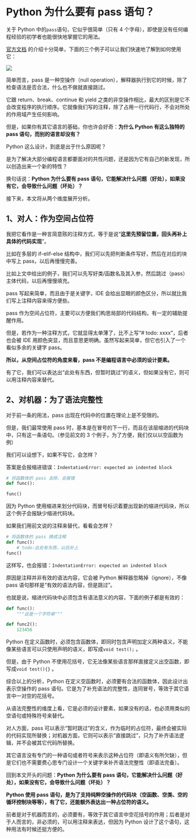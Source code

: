 # Python 为什么要有 pass 语句？

关于 Python 中的`pass`语句，它似乎很简单（只有 4 个字母），即使是没有任何编程经验的初学者也能很快地掌握它的用法。

[官方文档](https://docs.python.org/3/tutorial/controlflow.html#pass-statements) 的介绍十分简单，下面的三个例子可以让我们快速地了解到如何使用它：

![](http://ww1.sinaimg.cn/large/68b02e3bgy1gh2f7sovw9j20y80g60u7.jpg)

简单而言，pass 是一种空操作（null operation），解释器执行到它的时候，除了检查语法是否合法，什么也不做就直接跳过。

它跟 return、break、continue 和 yield 之类的非空操作相比，最大的区别是它不会改变程序的执行顺序。它就像我们写的注释，除了占用一行代码行，不会对所处的作用域产生任何影响。

但是，如果你有其它语言的基础，你也许会好奇：**为什么 Python 有这么独特的 pass 语句，而别的语言却没有？** 

Python 这么设计，到底是出于什么原因呢？

是为了解决大部分编程语言都要面对的共性问题，还是因为它有自己的新发现，所以创造出来一个新的特性？

换句话说：**Python 为什么要有 pass 语句，它能解决什么问题（好处），如果没有它，会导致什么问题（坏处）？** 

接下来，本文将从两个维度展开分析。

## 1、对人：作为空间占位符

我把它看作是一种言简意赅的注释方式，等于是说“**这里先预留位置，回头再补上具体的代码实现**”。

比如在多层的 if-elif-else 结构中，我们可以先把判断条件写好，然后在对应的块中写上 pass，以后再慢慢完善。

比如上文中给出的例子，我们可以先写好类/函数名及其入参，然后跳过（pass）主体代码，以后再慢慢填充。

pass 写起来简单，而且由于是关键字，IDE 会给出显眼的颜色区分，所以就比我们写上注释内容来得方便些。

pass 作为空间占位符，主要可以方便我们构思局部的代码结构，有一定的辅助提醒作用。

但是，若作为一种注释方式，它就显得太单薄了，比不上写“# todo: xxxx”，后者也会被 IDE 用颜色突显，而且意思更明确。虽然写起来简单，但它也引入了一个看似多余的关键字 pass。

**所以，从空间占位符的角度来看，pass 不是编程语言中必须的设计要素。** 

有了它，我们可以表达出“此处有东西，但暂时跳过”的语义，但如果没有它，则可以用注释内容来替代。

## 2、对机器：为了语法完整性

对于前一条的用法，pass 出现在代码中的位置在理论上是不受限的。

但是，我们最常使用 pass 时，基本是在冒号的下一行，而且在该层缩进的代码块中，只有这一条语句。（参见前文的 3 个例子，为了方便，我们仅以以空函数为例）

我们可以设想下，如果不写它，会怎样？

答案是会报缩进错误：`IndentationError: expected an indented block`

```python
# 将函数体的 pass 去除，会报错
def func():

func()
```

因为 Python 使用缩进来划分代码块，而冒号标识着要出现新的缩进代码块，所以这个例子会报缺少缩进代码块。

如果我们用前文说的注释来替代，看看会怎样？

```python
# 将函数体的 pass 换成注释
def func():
    # todo:此处有东西，以后补上
func()
```

这样写，也会报错：`IndentationError: expected an indented block`

原因是注释并非有效的语法内容，它会被 Python 解释器忽略掉（ignore），不像 pass 语句那样是“有效的语法内容，但是跳过”。

也就是说，缩进代码块中必须包含有语法意义的内容，下面的例子都是有效的：

```python
def func():
    """这是一个字符串"""

def func2():
    123456
```

Python 在定义函数时，必须包含函数体，即同时包含声明加定义两种语义，不能像某些语言可以只使用声明的语义，即写成`void test();` 。

但是，由于 Python 不使用花括号，它无法像某些语言那样直接定义出空函数，即写成`void test(){}` 。

综合以上的分析，Python 在定义空函数时，必须要有合法的函数体，因此设计出表示空操作的 pass 语句。它是为了补充语法的完整性，连同冒号，等效于其它语言中一对空的花括号。

从语法完整性的维度上看，它是必须的设计要素，如果没有的话，也必须用类似的空语句或特殊符号来替代。

对人方面，pass 可以表示“暂时跳过”的含义，作为临时的占位符，最终会被实际的代码实现所替换；对机器方面，它则可以表示“直接跳过”，只为了补齐语法逻辑，并不会被其它代码所替换。

其它语言没有专门的一种语句或者符号来表示这种占位符（即语义有所欠缺），但是它们也不需要费心思专门设计一个关键字来补齐语法完整性（即语法完备）。

回到本文开头的问题：**Python 为什么要有 pass 语句，它能解决什么问题（好处），如果没有它，会导致什么问题（坏处）？**

**Python 使用 pass 语句，是为了支持纯粹空操作的代码块（空函数、空类、空的循环控制块等等），有了它，还能额外表达出一种占位符的语义。** 

前者是对于机器而言的，必须要有，等效于其它语言中空花括号的作用；后者是对于人而言的，非必须的，可以用注释来表达，但因为 Python 设计了这个语句，这种用法有时候还挺方便的。


